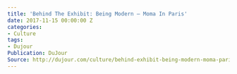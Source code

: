 ```yaml
---
title: 'Behind The Exhibit: Being Modern – Moma In Paris'
date: 2017-11-15 00:00:00 Z
categories:
- Culture
tags:
- Dujour
Publication: DuJour
Source: http://dujour.com/culture/behind-exhibit-being-modern-moma-paris/
---
```


